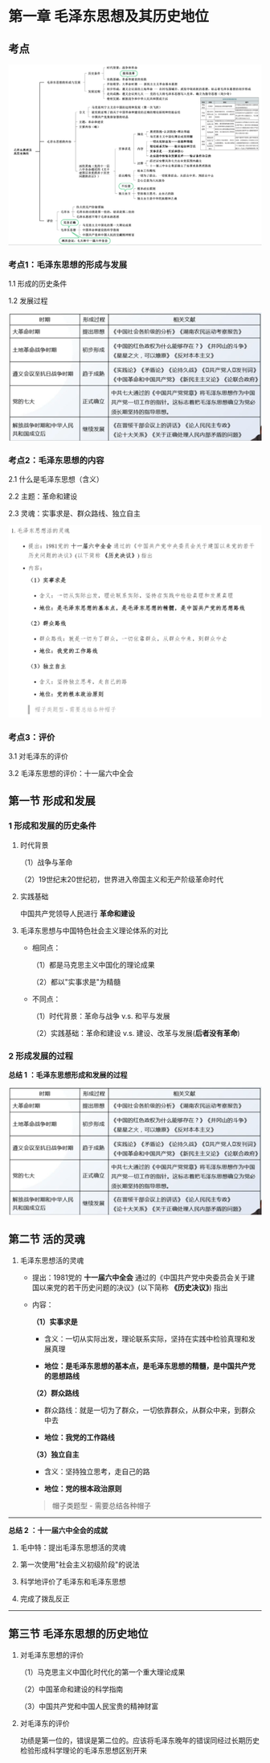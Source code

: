 # 第一章 毛泽东思想及其历史地位

## 考点

![alt text](image-12.png)

### 考点1：毛泽东思想的形成与发展

1.1 形成的历史条件

1.2 发展过程

![alt text](image-1.png)

### 考点2：毛泽东思想的内容

2.1 什么是毛泽东思想（含义）

2.2 主题：革命和建设

2.3 灵魂：实事求是、群众路线、独立自主

![alt text](image-13.png)

### 考点3：评价

3.1 对毛泽东的评价

3.2 毛泽东思想的评价：十一届六中全会

## 第一节 形成和发展

### 1 形成和发展的历史条件

1. 时代背景

    （1）战争与革命

    （2）19世纪末20世纪初，世界进入帝国主义和无产阶级革命时代

2. 实践基础

    中国共产党领导人民进行 **革命和建设**

3. 毛泽东思想与中国特色社会主义理论体系的对比

    - 相同点：

        （1）都是马克思主义中国化的理论成果

        （2）都以"实事求是"为精髓

    - 不同点：

        （1）时代背景：革命与战争 v.s. 和平与发展

        （2）实践基础：革命和建设 v.s. 建设、改革与发展(**后者没有革命**)

### 2 形成发展的过程

**总结 1 ：毛泽东思想形成和发展的过程**

![alt text](image-1.png)

## 第二节 活的灵魂

1. 毛泽东思想活的灵魂

    - 提出：1981党的 **十一届六中全会** 通过的《中国共产党中央委员会关于建国以来党的若干历史问题的决议》(以下简称 **《历史决议》**) 指出

    - 内容：

        **（1）实事求是**

        - 含义：一切从实际出发，理论联系实际，坚持在实践中检验真理和发展真理

        - **地位：是毛泽东思想的基本点，是毛泽东思想的精髓，是中国共产党的思想路线**

        **（2）群众路线**

        - 群众路线：就是一切为了群众，一切依靠群众，从群众中来，到群众中去

        - **地位：我党的工作路线**

        **（3）独立自主**

        - 含义：坚持独立思考，走自己的路

        - **地位：党的根本政治原则**

        > 帽子类题型 - 需要总结各种帽子

---
**总结 2 ：十一届六中全会的成就**

1. 毛中特：提出毛泽东思想活的灵魂

2. 第一次使用"社会主义初级阶段"的说法

3. 科学地评价了毛泽东和毛泽东思想

4. 完成了拨乱反正

---

## 第三节 毛泽东思想的历史地位

1. 对毛泽东思想的评价

    （1）马克思主义中国化时代化的第一个重大理论成果

    （2）中国革命和建设的科学指南

    （3）中国共产党和中国人民宝贵的精神财富

2. 对毛泽东的评价

    功绩是第一位的，错误是第二位的。应该将毛泽东晚年的错误同经过长期历史检验形成科学理论的毛泽东思想区别开来